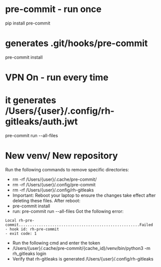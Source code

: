 # pre-commit - run once
pip install pre-commit

# generates .git/hooks/pre-commit
pre-commit install

# VPN On - run every time
# it generates /Users/{user}/.config/rh-gitleaks/auth.jwt
pre-commit run --all-files

# New venv/ New repository
Run the following commands to remove specific directories:
* rm -rf /Users/{user}/.cache/pre-commit/
* rm -rf /Users/{user}/.config/pre-commit
* rm -rf /Users/{user}/.config/rh-gitleaks
* Important: Reboot your laptop to ensure the changes take effect after deleting these files.
After reboot:
* pre-commit install
* run: pre-commit run --all-files
Got the following error:
```
Local rh-pre-commit......................................................Failed
- hook id: rh-pre-commit
- exit code: 1
```
* Run the following cmd and enter the token
* /Users/{user}/.cache/pre-commit/{cache_id}/venv/bin/python3 -m rh_gitleaks login
* Verify that rh-gitleaks is generated
/Users/{user}/.config/rh-gitleaks
